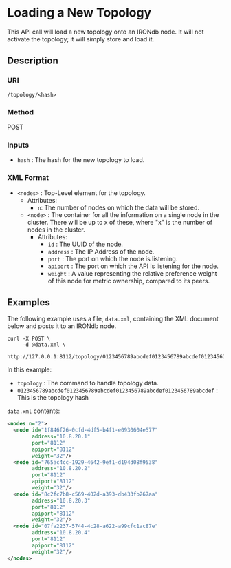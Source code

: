 # Loading a New Topology

This API call will load a new topology onto an IRONdb node. It will not
activate the topology; it will simply store and load it.

## Description

### URI

`/topology/<hash>`

### Method

POST

### Inputs

* `hash` : The hash for the new topology to load.

### XML Format

 * `<nodes>` : Top-Level element for the topology.
   * Attributes:
     * `n`: The number of nodes on which the data will be stored.
   * `<node>` : The container for all the information on a single node in the cluster. There will be up to x of these, where "x" is the number of nodes in the cluster.
     * Attributes:
       * `id` : The UUID of the node.
       * `address` : The IP Address of the node.
       * `port` : The port on which the node is listening.
       * `apiport` : The port on which the API is listening for the node.
       * `weight` : A value representing the relative preference weight of this
         node for metric ownership, compared to its peers.

## Examples

The following example uses a file, `data.xml`, containing the XML document below
and posts it to an IRONdb node.

```
curl -X POST \
     -d @data.xml \
     http://127.0.0.1:8112/topology/0123456789abcdef0123456789abcdef0123456789abcdef0123456789abcdef
```

In this example:

 * `topology` : The command to handle topology data.
 * `0123456789abcdef0123456789abcdef0123456789abcdef0123456789abcdef` : This is
   the topology hash

`data.xml` contents:

```xml
<nodes n="2">
  <node id="1f846f26-0cfd-4df5-b4f1-e0930604e577"
        address="10.8.20.1"
        port="8112"
        apiport="8112"
        weight="32"/>
  <node id="765ac4cc-1929-4642-9ef1-d194d08f9538"
        address="10.8.20.2"
        port="8112"
        apiport="8112"
        weight="32"/>
  <node id="8c2fc7b8-c569-402d-a393-db433fb267aa"
        address="10.8.20.3"
        port="8112"
        apiport="8112"
        weight="32"/>
  <node id="07fa2237-5744-4c28-a622-a99cfc1ac87e"
        address="10.8.20.4"
        port="8112"
        apiport="8112"
        weight="32"/>
</nodes>
```
